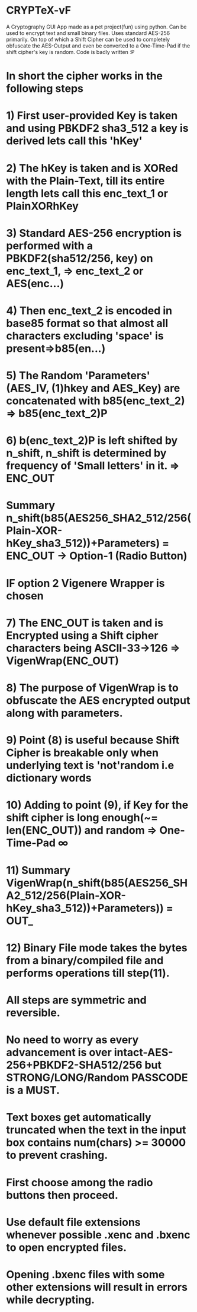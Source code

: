 # CRYPTeX-vF
A Cryptography GUI App made as a pet project(fun) using python. Can be used to encrypt text and small binary files. Uses standard AES-256 primarily. On top of which a Shift Cipher can be used to completely obfuscate the AES-Output and even be converted to a One-Time-Pad if the shift cipher's key is random. 
Code is badly written :P

# In short the cipher works in the following steps
# 1) First user-provided Key is taken and using PBKDF2 sha3_512 a key is derived lets call this 'hKey'                    
# 2) The hKey is taken and is XORed with the Plain-Text, till its entire length lets call this enc_text_1 or PlainXORhKey 
# 3) Standard AES-256 encryption is performed with a PBKDF2(sha512/256, key) on enc_text_1, => enc_text_2 or AES(enc...)  
# 4) Then enc_text_2 is encoded in base85 format so that almost all characters excluding 'space' is present=>b85(en...)   
# 5) The Random 'Parameters' (AES_IV, (1)hkey and AES_Key) are concatenated with b85(enc_text_2) => b85(enc_text_2)P      
# 6) b(enc_text_2)P is left shifted by n_shift, n_shift is determined by frequency of 'Small letters' in it. => ENC_OUT   
# Summary n_shift(b85(AES256_SHA2_512/256(Plain-XOR-hKey_sha3_512))+Parameters) = ENC_OUT -> Option-1 (Radio Button)      

# IF option 2 Vigenere Wrapper is chosen           
# 7) The ENC_OUT is taken and is Encrypted using a Shift cipher characters being ASCII-33->126 => VigenWrap(ENC_OUT)      
# 8) The purpose of VigenWrap is to obfuscate the AES encrypted output along with parameters.                                        
# 9) Point (8) is useful because Shift Cipher is breakable only when underlying text is 'not'random i.e dictionary words    
# 10) Adding to point (9), if Key for the shift cipher is long enough(~= len(ENC_OUT)) and random => One-Time-Pad ∞       
# 11) Summary VigenWrap(n_shift(b85(AES256_SHA2_512/256(Plain-XOR-hKey_sha3_512))+Parameters)) = OUT_                     
# 12) Binary File mode takes the bytes from a binary/compiled file and performs operations till step(11).                 

# All steps are symmetric and reversible.
# No need to worry as every advancement is over intact-AES-256+PBKDF2-SHA512/256 but STRONG/LONG/Random PASSCODE is a MUST.
# Text boxes get automatically truncated when the text in the input box contains num(chars) >= 30000 to prevent crashing.
# First choose among the radio buttons then proceed.
# Use default file extensions whenever possible .xenc and .bxenc to open encrypted files.
# Opening .bxenc files with some other extensions will result in errors while decrypting.
